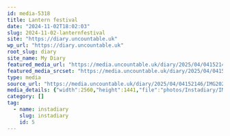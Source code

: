 ```yaml
---
id: media-5318
title: Lantern festival
date: "2024-11-02T18:02:03"
slug: 2024-11-02-lanternfestival
site: "https://diary.uncountable.uk"
wp_url: "https://diary.uncountable.uk"
root_slug: diary
site_name: My Diary
featured_media_url: "https://media.uncountable.uk/diary/2025/04/04152146/IMG20241102180203-scaled.webp"
featured_media_srcset: "https://media.uncountable.uk/diary/2025/04/04152146/IMG20241102180203-300x169.webp 300w, https://media.uncountable.uk/diary/2025/04/04152146/IMG20241102180203-1024x576.webp 1024w, https://media.uncountable.uk/diary/2025/04/04152146/IMG20241102180203-150x150.webp 150w, https://media.uncountable.uk/diary/2025/04/04152146/IMG20241102180203-640x360.webp 640w, https://media.uncountable.uk/diary/2025/04/04152146/IMG20241102180203-scaled.webp 2560w"
type: media
source_url: "https://media.uncountable.uk/diary/2025/04/04152146/IMG20241102180203-scaled.webp"
media_details: {"width":2560,"height":1441,"file":"photos/Instadiary/IMG20241102180203-scaled.webp","filesize":265894,"sizes":{"medium":{"file":"IMG20241102180203-300x169.webp","width":300,"height":169,"filesize":12760,"mime_type":"image/webp","source_url":"https://media.uncountable.uk/diary/2025/04/04152146/IMG20241102180203-300x169.webp"},"large":{"file":"IMG20241102180203-1024x576.webp","width":1024,"height":576,"filesize":88618,"mime_type":"image/webp","source_url":"https://media.uncountable.uk/diary/2025/04/04152146/IMG20241102180203-1024x576.webp"},"thumbnail":{"file":"IMG20241102180203-150x150.webp","width":150,"height":150,"filesize":6406,"mime_type":"image/webp","source_url":"https://media.uncountable.uk/diary/2025/04/04152146/IMG20241102180203-150x150.webp"},"mobwidth":{"file":"IMG20241102180203-640x360.webp","width":640,"height":360,"filesize":43730,"mime_type":"image/webp","source_url":"https://media.uncountable.uk/diary/2025/04/04152146/IMG20241102180203-640x360.webp"},"full":{"file":"IMG20241102180203-scaled.webp","width":2560,"height":1441,"mime_type":"image/webp","source_url":"https://media.uncountable.uk/diary/2025/04/04152146/IMG20241102180203-scaled.webp"}},"image_meta":{"aperture":"0","credit":"","camera":"","caption":"","created_timestamp":"0","copyright":"","focal_length":"0","iso":"0","shutter_speed":"0","title":"","orientation":"0","keywords":[]},"original_image":"IMG20241102180203.webp"}
category: []
tag:
  - name: instadiary
    slug: instadiary
    id: 5
---
```


